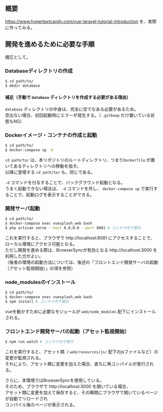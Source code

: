 ## 概要
https://www.hypertextcandy.com/vue-laravel-tutorial-introduction を、実際に作ってみる。

## 開発を進めるために必要な手順
備忘として。

### Databaseディレクトリの作成
```sh
$ cd path/to/
$ mkdir database
```
#### 補足（手動で `database` ディレクトリを作成する必要がある理由）

 `database` ディレクトリの中身は、完全に空でなある必要があるため。  
空出ない場合、初回起動時にエラーが発生する。（ `.gitkeep` だけ置いている状態もNG）

### Dockerイメージ・コンテナの作成と起動
```sh
$ cd path/to/
$ docker-compose up -d
```
`cd path/to/` は、本リポジトリのルートディレクトリ、つまり`Dockerfile` が置いてあるディレクトリへの移動を指す。  
以降に登場する `cd path/to/` も、同じである。

`-d` コマンドを付与することで、バックグラウンド起動となる。  
うまく起動できない場合は、 `-d` コマンドを外し、 `docker-compose up` で実行することで、起動ログを表示することができる。

### 開発サーバ起動

```sh
$ cd path/to/
$ docker-compose exec vuesplash_web bash
$ php artisan serve --host 0.0.0.0 --port 8081 # コンテナ内で実行
```

これを実行すると、ブラウザで http://localhost:8081 にアクセスすることで、ローカル環境にアクセス可能となる。  
ただし開発を進める際は、BrowserSyncが有効となる http://localhost:3000 を利用した方がよい。  
（後者の環境の起動方法については、後述の「フロントエンド開発サーバの起動（アセット監視開始）」の項を参照）

### node_modulesのインストール
```sh
$ cd path/to/
$ docker-compose exec vuesplash_web bash
$ npm install # コンテナ内で実行
```

vueを動かすために必要なモジュールが `web/node_modules` 配下にインストールされる。

### フロントエンド開発サーバの起動（アセット監視開始）
```sh
$ npm run watch # コンテナ内で実行
```

これを実行すると、アセット類（ `web/resources/js/` 配下のjsファイルなど）の変更が監視される。  
それにより、アセット類に変更を加えた場合、直ちに再コンパイルが実行される。

さらに、本環境ではBrowserSyncを使用している。  
そのため、ブラウザで http://localhost:3000 を開いている場合、  
アセット類に変更を加えて保存すると、その瞬間にブラウザで開いているページが自動でリロードされ  
コンパイル後のページが表示される。
